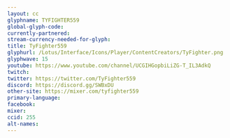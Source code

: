 ```yaml
---
layout: cc
glyphname: TYFIGHTER559
global-glyph-code:
currently-partnered:
stream-currency-needed-for-glyph:
title: TyFighter559
glyphurl: /Lotus/Interface/Icons/Player/ContentCreators/TyFighter.png
glyphwave: 15
youtube: https://www.youtube.com/channel/UCGIHGopbiLiZG-T_IL3AdkQ
twitch:
twitter: https://twitter.com/TyFighter559
discord: https://discord.gg/SWBxDU
other-site: https://mixer.com/tyfighter559
primary-language:
facebook:
mixer:
ccid: 255
alt-names:
---
```

